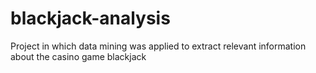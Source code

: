 # blackjack-analysis
Project in which data mining was applied to extract relevant information about the casino game blackjack
